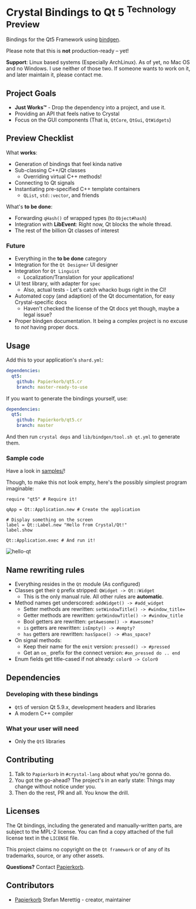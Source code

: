 # Crystal Bindings to Qt 5 <sup>Technology Preview</sup>

Bindings for the Qt5 Framework using [bindgen](https://github.com/Papierkorb/bindgen).

Please note that this is **not** production-ready – yet!

**Support**: Linux based systems (Especially ArchLinux).  As of yet, no Mac OS
and no Windows.  I use neither of those two.  If someone wants to work on it,
and later maintain it, please contact me.

## Project Goals

* **Just Works™** - Drop the dependency into a project, and use it.
* Providing an API that feels native to Crystal
* Focus on the GUI components (That is, `QtCore`, `QtGui`, `QtWidgets`)

## Preview Checklist

What **works**:
* Generation of bindings that feel kinda native
* Sub-classing C++/Qt classes
  * Overriding virtual C++ methods!
* Connecting to Qt signals
* Instantiating pre-specified C++ template containers
  * `QList`, `std::vector`, and friends

What's **to be done**:
* Forwarding `qHash()` of wrapped types (to `Object#hash`)
* Integration with **LibEvent**: Right now, Qt blocks the whole thread.
* The rest of the billion Qt classes of interest

### Future

* Everything in the **to be done** category
* Integration for the `Qt Designer` UI designer
* Integration for `Qt Linguist`
  * Localization/Translation for your applications!
* UI test library, with adapter for `spec`
  * Also, actual tests - Let's catch whacko bugs right in the CI!
* Automated copy (and adaption) of the Qt documentation, for easy Crystal-specific docs
  * Haven't checked the license of the Qt docs yet though, maybe a legal issue?
* Proper bindgen documentation.  It being a complex project is no excuse to *not*
  having proper docs.

## Usage

Add this to your application's `shard.yml`:

```yaml
dependencies:
  qt5:
    github: Papierkorb/qt5.cr
    branch: master-ready-to-use
```

If you want to generate the bindings yourself, use:

```yaml
dependencies:
  qt5:
    github: Papierkorb/qt5.cr
    branch: master
```

And then run `crystal deps` and `lib/bindgen/tool.sh qt.yml` to generate them.

### Sample code

Have a look in [samples/](https://github.com/Papierkorb/qt5.cr/tree/master/samples)!

Though, to make this not look empty, here's the possibly simplest program imaginable:

```crystal
require "qt5" # Require it!

qApp = Qt::Application.new # Create the application

# Display something on the screen
label = Qt::Label.new "Hello from Crystal/Qt!"
label.show

Qt::Application.exec # And run it!
```

![hello-qt](https://raw.githubusercontent.com/Papierkorb/qt5.cr/master/images/hello-qt.png)

## Name rewriting rules

* Everything resides in the `Qt` module (As configured)
* Classes get their `Q` prefix stripped: `QWidget -> Qt::Widget`
  * This is the only manual rule.  All other rules are **automatic**.
* Method names get underscored: `addWidget() -> #add_widget`
  * Setter methods are rewritten: `setWindowTitle() -> #window_title=`
  * Getter methods are rewritten: `getWindowTitle() -> #window_title`
  * Bool getters are rewritten: `getAwesome() -> #awesome?`
  * `is` getters are rewritten: `isEmpty() -> #empty?`
  * `has` getters are rewritten: `hasSpace() -> #has_space?`
* On signal methods:
  * Keep their name for the `emit` version: `pressed() -> #pressed`
  * Get an `on_` prefix for the connect version: `#on_pressed do .. end`
* Enum fields get title-cased if not already: `color0 -> Color0`

## Dependencies

### Developing with these bindings

* `Qt5` of version Qt 5.9.x, development headers and libraries
* A modern C++ compiler

### What your user will need

* Only the `Qt5` libraries

## Contributing

1. Talk to `Papierkorb` in `#crystal-lang` about what you're gonna do.
2. You got the go-ahead?  The project's in an early state: Things may change without notice under you.
3. Then do the rest, PR and all.  You know the drill.

## Licenses

The Qt bindings, including the generated and manually-written parts, are subject
to the MPL-2 license.  You can find a copy attached of the full license text in
the `LICENSE` file.

This project claims no copyright on the `Qt framework` or of any of its
trademarks, source, or any other assets.

**Questions?** Contact [Papierkorb](https://github.com/Papierkorb).

## Contributors

- [Papierkorb](https://github.com/Papierkorb) Stefan Merettig - creator, maintainer
